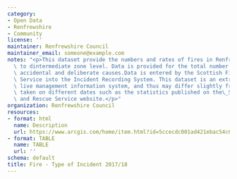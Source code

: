```yaml
---
category:
- Open Data
- Renfrewshire
- Community
license: ''
maintainer: Renfrewshire Council
maintainer_email: someone@example.com
notes: "<p>This dataset provide the numbers and rates of fires in Renfrewshire down\
  \ to dintermediate zone level. Data is provided for the total number of fires, including\
  \ accidental and deliberate causes.Data is entered by the Scottish Fire and Rescue\
  \ Service into the Incident Recording System. This dataset is an extract from this\
  \ live management information system, and thus may differ slightly from other extracts\
  \ taken on different dates such as the statistics published on the\_Scottish Fire\
  \ and Rescue Service website.</p>"
organization: Renfrewshire Council
resources:
- format: html
  name: Description
  url: https://www.arcgis.com/home/item.html?id=5ccecdc001ad421ebac54c69b23bf914
- format: TABLE
  name: TABLE
  url: ''
schema: default
title: Fire - Type of Incident 2017/18
---
```

